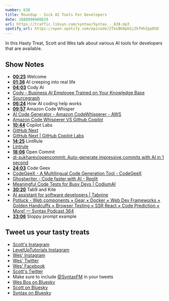```yaml
---
number: 638
title: Roundup - Sick AI Tools For Developers
date: 1688990400829
url: https://traffic.libsyn.com/syntax/Syntax_-_638.mp3
spotify_url: https://open.spotify.com/episode/2TeiB68pkGjZkfHhZppOSD
---
```


In this Hasty Treat, Scott and Wes talk about various AI tools for developers that are available.

## Show Notes

* **[00:25](#t=00:25)** Welcome
* **[01:36](#t=01:36)** AI creeping into real life
* **[04:03](#t=04:03)** Cody AI
* [Cody - Business AI Employee Trained on Your Knowledge Base](https://meetcody.ai/)
* [Sourcegraph](https://sourcegraph.com/search)
* **[06:24](#t=06:24)** How AI coding help works
* **[09:57](#t=09:57)** Amazon Code Whisper
* [AI Code Generator - Amazon CodeWhisperer - AWS](https://aws.amazon.com/codewhisperer/)
* [Amazon Code Whisperer VS Github Copilot](https://www.youtube.com/watch?v=p4Sc_-2yJHs)
* **[10:44](#t=10:44)** Copilot Labs
* [GitHub Next](https://githubnext.com/)
* [GitHub Next | GitHub Copilot Labs](https://githubnext.com/projects/copilot-labs/)
* **[14:25](#t=14:25)** LintRule
* [Lintrule](https://www.lintrule.com/)
* **[18:06](#t=18:06)** Open Commit
* [di-sukharev/opencommit: Auto-generate impressive commits with AI in 1 second](https://github.com/di-sukharev/opencommit)
* **[24:03](#t=24:03)** Code Geex
* [CodeGeeX - A Multilingual Code Generation Tool - CodeGeeX](https://codegeex.cn/)
* [Ghostwriter - Code faster with AI - Replit](https://replit.com/site/ghostwriter)
* [Meaningful Code Tests for Busy Devs | CodiumAI](https://www.codium.ai/)
* **[30:20](#t=30:20)** Tab9 and Kite
* [AI assistant for software developers | Tabnine](https://www.tabnine.com/)
* [Potluck - Web components × Gear × Docker × Web Dev Frameworks × Golden Handcuffs × Browser Testing × SSR React × Code Prediction × More! — Syntax Podcast 364](https://syntax.fm/show/364/potluck-web-components-gear-docker-web-dev-frameworks-golden-handcuffs-browser-testing-ssr-react-code-prediction-more)
* **[33:06](#t=33:06)** Sloppy prompt example

## Tweet us your tasty treats

* [Scott's Instagram](https://www.instagram.com/stolinski/)
* [LevelUpTutorials Instagram](https://www.instagram.com/LevelUpTutorials/)
* [Wes' Instagram](https://www.instagram.com/wesbos/)
* [Wes' Twitter](https://twitter.com/wesbos)
* [Wes' Facebook](https://www.facebook.com/wesbos.developer)
* [Scott's Twitter](https://twitter.com/stolinski)
* Make sure to include [@SyntaxFM](https://twitter.com/SyntaxFM) in your tweets
* [Wes Bos on Bluesky](https://bsky.app/profile/wesbos.com)
* [Scott on Bluesky](https://bsky.app/profile/tolin.ski)
* [Syntax on Bluesky](https://bsky.app/profile/syntax.fm)
